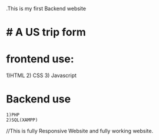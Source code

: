 .This is my first Backend website
# # A US trip form
# frontend use:
   1)HTML
   2) CSS
   3) Javascript 
# Backend use 
    1)PHP
    2)SQL(XAMPP)
//This is fully Responsive Website and fully working website.

